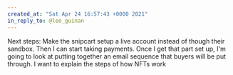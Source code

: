 ```yaml
---
created_at: "Sat Apr 24 16:57:43 +0000 2021"
in_reply_to: @leo_guinan
---
```


Next steps: Make the snipcart setup a live account instead of though their sandbox. Then I can start taking payments. Once I get that part set up, I'm going to look at putting together an email sequence that buyers will be put through. I want to explain the steps of how NFTs work